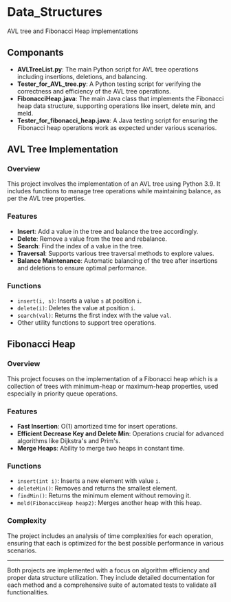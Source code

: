 # Data_Structures
AVL tree and Fibonacci Heap implementations

## Componants
- **AVLTreeList.py**: The main Python script for AVL tree operations including insertions, deletions, and balancing.
- **Tester_for_AVL_tree.py**: A Python testing script for verifying the correctness and efficiency of the AVL tree operations.
- **FibonacciHeap.java**: The main Java class that implements the Fibonacci heap data structure, supporting operations like insert, delete min, and meld.
- **Tester_for_fibonacci_heap.java**: A Java testing script for ensuring the Fibonacci heap operations work as expected under various scenarios.


## AVL Tree Implementation

### Overview
This project involves the implementation of an AVL tree using Python 3.9. It includes functions to manage tree operations while maintaining balance, as per the AVL tree properties.

### Features
- **Insert**: Add a value in the tree and balance the tree accordingly.
- **Delete**: Remove a value from the tree and rebalance.
- **Search**: Find the index of a value in the tree.
- **Traversal**: Supports various tree traversal methods to explore values.
- **Balance Maintenance**: Automatic balancing of the tree after insertions and deletions to ensure optimal performance.

### Functions
- `insert(i, s)`: Inserts a value `s` at position `i`.
- `delete(i)`: Deletes the value at position `i`.
- `search(val)`: Returns the first index with the value `val`.
- Other utility functions to support tree operations.

## Fibonacci Heap

### Overview
This project focuses on the implementation of a Fibonacci heap which is a collection of trees with minimum-heap or maximum-heap properties, used especially in priority queue operations.

### Features
- **Fast Insertion**: O(1) amortized time for insert operations.
- **Efficient Decrease Key and Delete Min**: Operations crucial for advanced algorithms like Dijkstra's and Prim's.
- **Merge Heaps**: Ability to merge two heaps in constant time.

### Functions
- `insert(int i)`: Inserts a new element with value `i`.
- `deleteMin()`: Removes and returns the smallest element.
- `findMin()`: Returns the minimum element without removing it.
- `meld(FibonacciHeap heap2)`: Merges another heap with this heap.

### Complexity
The project includes an analysis of time complexities for each operation, ensuring that each is optimized for the best possible performance in various scenarios.

---

Both projects are implemented with a focus on algorithm efficiency and proper data structure utilization. They include detailed documentation for each method and a comprehensive suite of automated tests to validate all functionalities.
